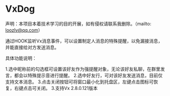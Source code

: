 # VxDog
声明：本项目本着技术学习的目的开展，如有侵权请联系我删除。（mailto: loozlv@qq.com）

通过HOOK监听Vx消息事件，可以设置制定人消息的特殊提醒，以免漏接消息，并能直接给对方发送消息。


具体功能说明：

1.选中昵称前的勾选框可设置该好友作为强提醒对象，无论该好友私聊，在群里发言，都会以特殊提示音进行提醒。
2.选中好友行，可对该好友发送消息，目前仅支持文本消息。
3.点击关闭按钮可将窗口最小化到托盘区，左键点击图标可恢复，右键点击可关闭。
3.支持Vx 2.8.0.121版本


